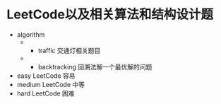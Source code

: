 # LeetCode以及相关算法和结构设计题
* algorithm
    * * traffic 交通灯相关题目
    * * backtracking 回溯法解一个最优解的问题
* easy LeetCode 容易
* medium LeetCode 中等
* hard LeetCode 困难 

